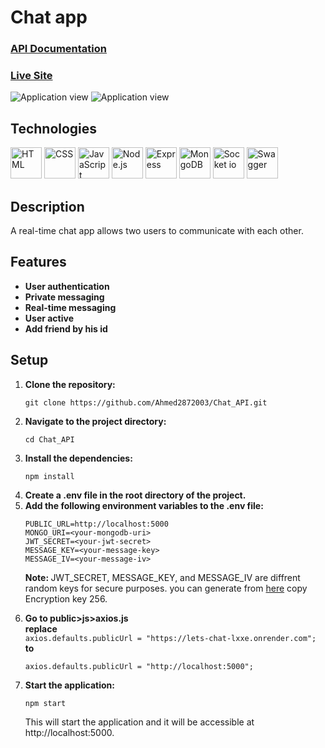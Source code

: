 # Chat app

<h3><a href="https://lets-chat-lxxe.onrender.com/api-docs">API Documentation</a></h3>
<h3><a href="https://lets-chat-lxxe.onrender.com">Live Site</a></h3>
<img src="https://github-production-user-asset-6210df.s3.amazonaws.com/106814780/265246364-f61f021f-b04c-4029-9607-4e2e083f47a0.jpg" alt="Application view" />
<img src="https://github.com/Ahmed2872003/Chat_API/assets/106814780/ae7919d8-0c7d-4be2-aa22-82ed4317366b" alt="Application view" />

## Technologies
<span><img src="https://user-images.githubusercontent.com/25181517/192158954-f88b5814-d510-4564-b285-dff7d6400dad.png" alt="HTML" width="50" height="50"/></span>
<span><img src="https://user-images.githubusercontent.com/25181517/183898674-75a4a1b1-f960-4ea9-abcb-637170a00a75.png" alt="CSS" width="50" height="50"/></span>
<span><img src="https://user-images.githubusercontent.com/25181517/117447155-6a868a00-af3d-11eb-9cfe-245df15c9f3f.png" alt="JavaScript" width="50" height="50"/></span>
<span><img src="https://user-images.githubusercontent.com/25181517/183568594-85e280a7-0d7e-4d1a-9028-c8c2209e073c.png" alt="Node.js" width="50" height="50"/></span>
<span><img src="https://user-images.githubusercontent.com/25181517/183859966-a3462d8d-1bc7-4880-b353-e2cbed900ed6.png" alt="Express" width="50" height="50"/></span>
<span><img src="https://user-images.githubusercontent.com/25181517/182884177-d48a8579-2cd0-447a-b9a6-ffc7cb02560e.png" alt="MongoDB" width="50" height="50"/></span>
<span><img src="https://cdn.icon-icons.com/icons2/2389/PNG/512/socket_io_logo_icon_144874.png" alt="Socket io" width="50" height="50"/></span>
<span><img src="https://user-images.githubusercontent.com/25181517/186711335-a3729606-5a78-4496-9a36-06efcc74f800.png" alt="Swagger" width="50" height="50"/></span>

## Description
  <p>A real-time chat app allows two users to communicate with each other.</p>

## Features
* **User authentication**
* **Private messaging**
* **Real-time messaging**
* **User active**
* **Add friend by his id**

## Setup
1. **Clone the repository:** <br />
    ```
    git clone https://github.com/Ahmed2872003/Chat_API.git
    ```
2. **Navigate to the project directory:** <br />
    ```
    cd Chat_API
    ```
3. **Install the dependencies:** <br />
    ```
    npm install
    ```
4. **Create a .env file in the root directory of the project.**
5. **Add the following environment variables to the .env file:** <br />
    ```
    PUBLIC_URL=http://localhost:5000
    MONGO_URI=<your-mongodb-uri>
    JWT_SECRET=<your-jwt-secret>
    MESSAGE_KEY=<your-message-key>
    MESSAGE_IV=<your-message-iv>
    ```
    <p><strong>Note: </strong>JWT_SECRET, MESSAGE_KEY, and MESSAGE_IV are diffrent random keys for secure purposes. you can generate from <a href="https://acte.ltd/utils/randomkeygen">here</a> copy Encryption key 256.</p>
6. **Go to public>js>axios.js** <br />
    **replace** <br />
     `axios.defaults.publicUrl = "https://lets-chat-lxxe.onrender.com";`<br />
    **to** <br />
      ```
      axios.defaults.publicUrl = "http://localhost:5000";
      ```
7. **Start the application:** <br />
     ```
     npm start
     ```
   <p>This will start the application and it will be accessible at http://localhost:5000.</p>
